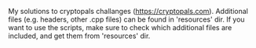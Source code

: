 My solutions to cryptopals challanges (https://cryptopals.com).
Additional files (e.g. headers, other .cpp files) can be found in 'resources' dir.
If you want to use the scripts, make sure to check which additional files are included, and get them from 'resources' dir.
